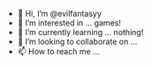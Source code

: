 - 👋 Hi, I’m @evilfantasyy
- 👀 I’m interested in ... games!
- 🌱 I’m currently learning ... nothing!
- 💞️ I’m looking to collaborate on ... 
- 📫 How to reach me ... 

<!---
evilfantasyy/evilfantasyy is a ✨ special ✨ repository because its `README.md` (this file) appears on your GitHub profile.
You can click the Preview link to take a look at your changes.
--->
